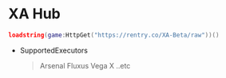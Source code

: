 # XA Hub
```lua
loadstring(game:HttpGet("https://rentry.co/XA-Beta/raw"))()
```
* SupportedExecutors
    > Arsenal 
    Fluxus
    Vega X
..etc
